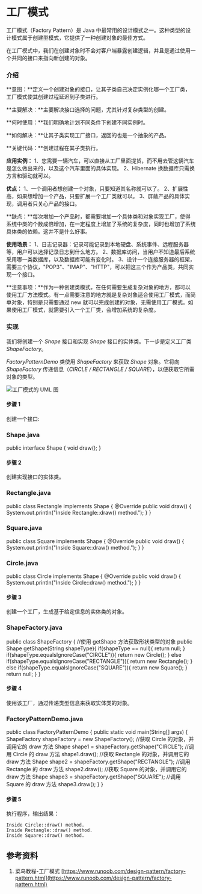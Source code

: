 # 工厂模式

工厂模式（Factory Pattern）是 Java 中最常用的设计模式之一。这种类型的设计模式属于创建型模式，它提供了一种创建对象的最佳方式。

在工厂模式中，我们在创建对象时不会对客户端暴露创建逻辑，并且是通过使用一个共同的接口来指向新创建的对象。

### 介绍

**意图：**定义一个创建对象的接口，让其子类自己决定实例化哪一个工厂类，工厂模式使其创建过程延迟到子类进行。

**主要解决：**主要解决接口选择的问题，尤其针对复杂类型的创建。

**何时使用：**我们明确地计划不同条件下创建不同实例时。

**如何解决：**让其子类实现工厂接口，返回的也是一个抽象的产品。

**关键代码：**创建过程在其子类执行。

**应用实例：** 1、您需要一辆汽车，可以直接从工厂里面提货，而不用去管这辆汽车是怎么做出来的，以及这个汽车里面的具体实现。 2、Hibernate 换数据库只需换方言和驱动就可以。

**优点：** 1、一个调用者想创建一个对象，只要知道其名称就可以了。 2、扩展性高，如果想增加一个产品，只要扩展一个工厂类就可以。 3、屏蔽产品的具体实现，调用者只关心产品的接口。

**缺点：**每次增加一个产品时，都需要增加一个具体类和对象实现工厂，使得系统中类的个数成倍增加，在一定程度上增加了系统的复杂度，同时也增加了系统具体类的依赖。这并不是什么好事。

**使用场景：** 1、日志记录器：记录可能记录到本地硬盘、系统事件、远程服务器等，用户可以选择记录日志到什么地方。 2、数据库访问，当用户不知道最后系统采用哪一类数据库，以及数据库可能有变化时。 3、设计一个连接服务器的框架，需要三个协议，"POP3"、"IMAP"、"HTTP"，可以把这三个作为产品类，共同实现一个接口。

**注意事项：**作为一种创建类模式，在任何需要生成复杂对象的地方，都可以使用工厂方法模式。有一点需要注意的地方就是复杂对象适合使用工厂模式，而简单对象，特别是只需要通过 new 就可以完成创建的对象，无需使用工厂模式。如果使用工厂模式，就需要引入一个工厂类，会增加系统的复杂度。

### 实现

我们将创建一个 _Shape_ 接口和实现 _Shape_ 接口的实体类。下一步是定义工厂类 _ShapeFactory_。

_FactoryPatternDemo_ 类使用 _ShapeFactory_ 来获取 _Shape_ 对象。它将向 _ShapeFactory_ 传递信息（_CIRCLE / RECTANGLE / SQUARE_），以便获取它所需对象的类型。

![工厂模式的 UML 图](https://www.runoob.com/wp-content/uploads/2014/08/AB6B814A-0B09-4863-93D6-1E22D6B07FF8.jpg)

#### 步骤 1

创建一个接口:

### Shape.java

public interface Shape { void draw(); }

#### 步骤 2

创建实现接口的实体类。

### Rectangle.java

public class Rectangle implements Shape { @Override public void draw() { System.out.println("Inside Rectangle::draw() method."); } }

### Square.java

public class Square implements Shape { @Override public void draw() { System.out.println("Inside Square::draw() method."); } }

### Circle.java

public class Circle implements Shape { @Override public void draw() { System.out.println("Inside Circle::draw() method."); } }

#### 步骤 3

创建一个工厂，生成基于给定信息的实体类的对象。

### ShapeFactory.java

public class ShapeFactory { //使用 getShape 方法获取形状类型的对象 public Shape getShape(String shapeType){ if(shapeType == null){ return null; } if(shapeType.equalsIgnoreCase("CIRCLE")){ return new Circle(); } else if(shapeType.equalsIgnoreCase("RECTANGLE")){ return new Rectangle(); } else if(shapeType.equalsIgnoreCase("SQUARE")){ return new Square(); } return null; } }

#### 步骤 4

使用该工厂，通过传递类型信息来获取实体类的对象。

### FactoryPatternDemo.java

public class FactoryPatternDemo { public static void main(String\[] args) { ShapeFactory shapeFactory = new ShapeFactory(); //获取 Circle 的对象，并调用它的 draw 方法 Shape shape1 = shapeFactory.getShape("CIRCLE"); //调用 Circle 的 draw 方法 shape1.draw(); //获取 Rectangle 的对象，并调用它的 draw 方法 Shape shape2 = shapeFactory.getShape("RECTANGLE"); //调用 Rectangle 的 draw 方法 shape2.draw(); //获取 Square 的对象，并调用它的 draw 方法 Shape shape3 = shapeFactory.getShape("SQUARE"); //调用 Square 的 draw 方法 shape3.draw(); } }

#### 步骤 5

执行程序，输出结果：

```
Inside Circle::draw() method.
Inside Rectangle::draw() method.
Inside Square::draw() method.
```

## 参考资料

1. 菜鸟教程-工厂模式 [https://www.runoob.com/design-pattern/factory-pattern.html](https://www.runoob.com/design-pattern/factory-pattern.html)

